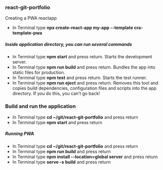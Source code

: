 ### react-git-portfolio
Creating a PWA reactapp
* In Terminal type **npx create-react-app my-app --template cra-template-pwa**

##### Inside application directory, you can run several commands

* In Terminal type **npm start** and press return. Starts the development server.
* In Terminal type **npm run build** and press return. Bundles the app into static files for production.
* In Terminal type **npm test** and press return. Starts the test runner.
* In Terminal type **npm run eject** and press return. Removes this tool and copies build dependencies, configuration files and scripts into the app directory. If you do this, you can’t go back!

### Build and run the application

* In Terminal type **cd ~/git/react-git-portfolio** and press return
* In Terminal type **npm start** and press return

##### Running PWA
* In Terminal type **cd ~/git/react-git-portfolio** and press return
* In Terminal type **npm run build** and press return 
* In Terminal type **npm install --location=global server** and press return
* In Terminal type **serve -s build** and press return
